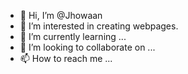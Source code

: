 - 👋 Hi, I’m @Jhowaan
- 👀 I’m interested in creating webpages.
- 🌱 I’m currently learning ...
- 💞️ I’m looking to collaborate on ...
- 📫 How to reach me ...

<!---
Jhowaan/Jhowaan is a ✨ special ✨ repository because its `README.md` (this file) appears on your GitHub profile.
You can click the Preview link to take a look at your changes.
--->
